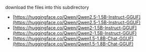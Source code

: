 download the files into this subdirectory


- [https://huggingface.co/Qwen/Qwen2.5-1.5B-Instruct-GGUF](https://huggingface.co/Qwen/Qwen2.5-1.5B-Instruct-GGUF)
- [https://huggingface.co/Qwen/Qwen2-1.5B-Instruct-GGUF](https://huggingface.co/Qwen/Qwen2-1.5B-Instruct-GGUF)
- [https://huggingface.co/Qwen/Qwen1.5-1.8B-Chat-GGUF](https://huggingface.co/Qwen/Qwen1.5-1.8B-Chat-GGUF)
  
